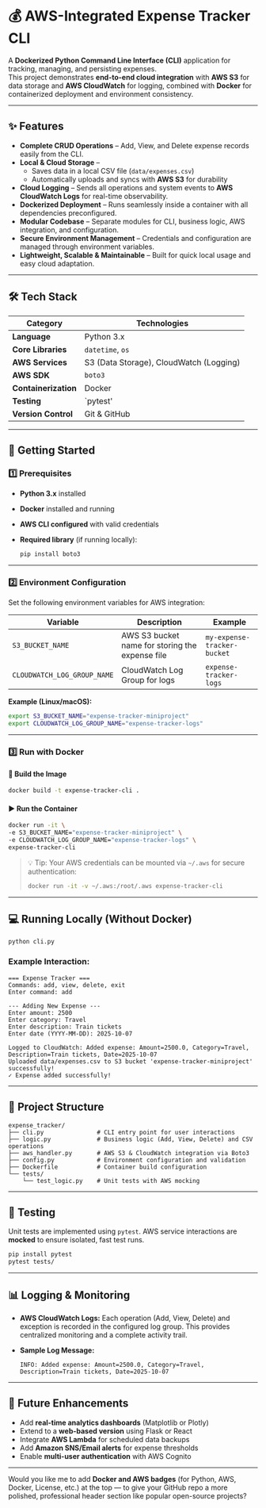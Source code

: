 # 💰 AWS-Integrated Expense Tracker CLI

A **Dockerized Python Command Line Interface (CLI)** application for tracking, managing, and persisting expenses.  
This project demonstrates **end-to-end cloud integration** with **AWS S3** for data storage and **AWS CloudWatch** for logging, combined with **Docker** for containerized deployment and environment consistency.  

---

## ✨ Features

- **Complete CRUD Operations** – Add, View, and Delete expense records easily from the CLI.  
- **Local & Cloud Storage** –  
  - Saves data in a local CSV file (`data/expenses.csv`)  
  - Automatically uploads and syncs with **AWS S3** for durability  
- **Cloud Logging** – Sends all operations and system events to **AWS CloudWatch Logs** for real-time observability.  
- **Dockerized Deployment** – Runs seamlessly inside a container with all dependencies preconfigured.  
- **Modular Codebase** – Separate modules for CLI, business logic, AWS integration, and configuration.  
- **Secure Environment Management** – Credentials and configuration are managed through environment variables.  
- **Lightweight, Scalable & Maintainable** – Built for quick local usage and easy cloud adaptation.  

---

## 🛠️ Tech Stack

| Category | Technologies |
|-----------|--------------|
| **Language** | Python 3.x |
| **Core Libraries** |`datetime`, `os` |
| **AWS Services** | S3 (Data Storage), CloudWatch (Logging) |
| **AWS SDK** | `boto3` |
| **Containerization** | Docker |
| **Testing** | `pytest'|
| **Version Control** | Git & GitHub |

---

## 🚀 Getting Started

### 1️⃣ Prerequisites

* **Python 3.x** installed
* **Docker** installed and running
* **AWS CLI configured** with valid credentials
* **Required library** (if running locally):

  ```bash
  pip install boto3
  ```

---

### 2️⃣ Environment Configuration

Set the following environment variables for AWS integration:

| Variable                    | Description                                     | Example                     |
| --------------------------- | ----------------------------------------------- | --------------------------- |
| `S3_BUCKET_NAME`            | AWS S3 bucket name for storing the expense file | `my-expense-tracker-bucket` |
| `CLOUDWATCH_LOG_GROUP_NAME` | CloudWatch Log Group for logs                   | `expense-tracker-logs`      |

**Example (Linux/macOS):**

```bash
export S3_BUCKET_NAME="expense-tracker-miniproject"
export CLOUDWATCH_LOG_GROUP_NAME="expense-tracker-logs"
```

---

### 3️⃣ Run with Docker

#### 🐳 Build the Image

```bash
docker build -t expense-tracker-cli .
```

#### ▶️ Run the Container

```bash
docker run -it \
-e S3_BUCKET_NAME="expense-tracker-miniproject" \
-e CLOUDWATCH_LOG_GROUP_NAME="expense-tracker-logs" \
expense-tracker-cli
```

> 💡 Tip: Your AWS credentials can be mounted via `~/.aws` for secure authentication:
>
> ```bash
> docker run -it -v ~/.aws:/root/.aws expense-tracker-cli
> ```

---

## 💻 Running Locally (Without Docker)

```bash
python cli.py
```

### Example Interaction:

```
=== Expense Tracker ===
Commands: add, view, delete, exit
Enter command: add

--- Adding New Expense ---
Enter amount: 2500
Enter category: Travel
Enter description: Train tickets
Enter date (YYYY-MM-DD): 2025-10-07

Logged to CloudWatch: Added expense: Amount=2500.0, Category=Travel, Description=Train tickets, Date=2025-10-07
Uploaded data/expenses.csv to S3 bucket 'expense-tracker-miniproject' successfully!
✓ Expense added successfully!
```

---

## 📂 Project Structure

```
expense_tracker/
├── cli.py               # CLI entry point for user interactions
├── logic.py             # Business logic (Add, View, Delete) and CSV operations
├── aws_handler.py       # AWS S3 & CloudWatch integration via Boto3
├── config.py            # Environment configuration and validation
├── Dockerfile           # Container build configuration
└── tests/
    └── test_logic.py    # Unit tests with AWS mocking
```

---

## 🧪 Testing

Unit tests are implemented using `pytest`.
AWS service interactions are **mocked** to ensure isolated, fast test runs.

```bash
pip install pytest
pytest tests/
```

---

## 📊 Logging & Monitoring

* **AWS CloudWatch Logs:**
  Each operation (Add, View, Delete) and exception is recorded in the configured log group.
  This provides centralized monitoring and a complete activity trail.

* **Sample Log Message:**

  ```
  INFO: Added expense: Amount=2500.0, Category=Travel, Description=Train tickets, Date=2025-10-07
  ```

---

## 🌟 Future Enhancements

* Add **real-time analytics dashboards** (Matplotlib or Plotly)
* Extend to a **web-based version** using Flask or React
* Integrate **AWS Lambda** for scheduled data backups
* Add **Amazon SNS/Email alerts** for expense thresholds
* Enable **multi-user authentication** with AWS Cognito

---
Would you like me to add **Docker and AWS badges** (for Python, AWS, Docker, License, etc.) at the top — to give your GitHub repo a more polished, professional header section like popular open-source projects?
```
